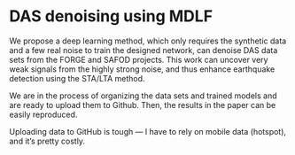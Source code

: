 # DAS denoising using MDLF
We propose a deep learning method, which only requires the synthetic data and a few real noise to train the designed network, can denoise DAS data sets from the FORGE and SAFOD projects.
This work can uncover very weak signals from the highly strong noise, and thus enhance earthquake detection using the STA/LTA method.

We are in the process of organizing the data sets and trained models and are ready to upload them to Github. Then, the results in the paper can be easily reproduced.

Uploading data to GitHub is tough — I have to rely on mobile data (hotspot), and it’s pretty costly.
